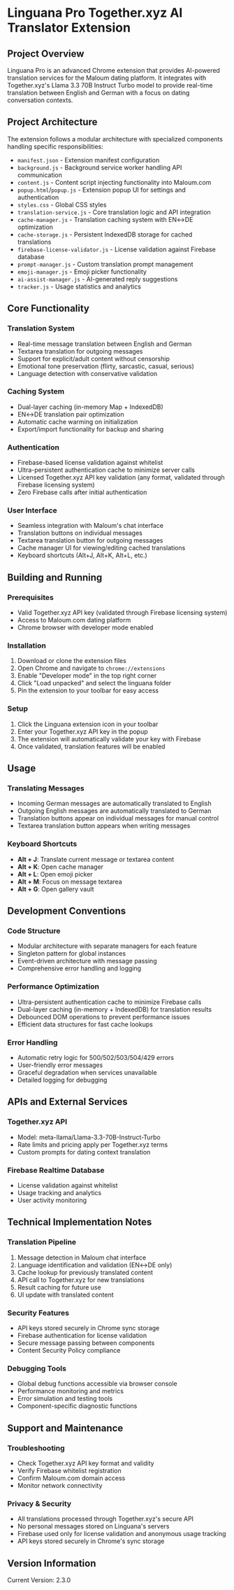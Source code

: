 # Linguana Pro Together.xyz AI Translator Extension

## Project Overview

Linguana Pro is an advanced Chrome extension that provides AI-powered translation services for the Maloum dating platform. It integrates with Together.xyz's Llama 3.3 70B Instruct Turbo model to provide real-time translation between English and German with a focus on dating conversation contexts.

## Project Architecture

The extension follows a modular architecture with specialized components handling specific responsibilities:

- `manifest.json` - Extension manifest configuration
- `background.js` - Background service worker handling API communication
- `content.js` - Content script injecting functionality into Maloum.com
- `popup.html`/`popup.js` - Extension popup UI for settings and authentication
- `styles.css` - Global CSS styles
- `translation-service.js` - Core translation logic and API integration
- `cache-manager.js` - Translation caching system with EN↔DE optimization
- `cache-storage.js` - Persistent IndexedDB storage for cached translations
- `firebase-license-validator.js` - License validation against Firebase database
- `prompt-manager.js` - Custom translation prompt management
- `emoji-manager.js` - Emoji picker functionality
- `ai-assist-manager.js` - AI-generated reply suggestions
- `tracker.js` - Usage statistics and analytics

## Core Functionality

### Translation System
- Real-time message translation between English and German
- Textarea translation for outgoing messages
- Support for explicit/adult content without censorship
- Emotional tone preservation (flirty, sarcastic, casual, serious)
- Language detection with conservative validation

### Caching System
- Dual-layer caching (in-memory Map + IndexedDB)
- EN↔DE translation pair optimization
- Automatic cache warming on initialization
- Export/import functionality for backup and sharing

### Authentication
- Firebase-based license validation against whitelist
- Ultra-persistent authentication cache to minimize server calls
- Licensed Together.xyz API key validation (any format, validated through Firebase licensing system)
- Zero Firebase calls after initial authentication

### User Interface
- Seamless integration with Maloum's chat interface
- Translation buttons on individual messages
- Textarea translation button for outgoing messages
- Cache manager UI for viewing/editing cached translations
- Keyboard shortcuts (Alt+J, Alt+K, Alt+L, etc.)

## Building and Running

### Prerequisites
- Valid Together.xyz API key (validated through Firebase licensing system)
- Access to Maloum.com dating platform
- Chrome browser with developer mode enabled

### Installation
1. Download or clone the extension files
2. Open Chrome and navigate to `chrome://extensions`
3. Enable "Developer mode" in the top right corner
4. Click "Load unpacked" and select the linguana folder
5. Pin the extension to your toolbar for easy access

### Setup
1. Click the Linguana extension icon in your toolbar
2. Enter your Together.xyz API key in the popup
3. The extension will automatically validate your key with Firebase
4. Once validated, translation features will be enabled

## Usage

### Translating Messages
- Incoming German messages are automatically translated to English
- Outgoing English messages are automatically translated to German
- Translation buttons appear on individual messages for manual control
- Textarea translation button appears when writing messages

### Keyboard Shortcuts
- **Alt + J**: Translate current message or textarea content
- **Alt + K**: Open cache manager
- **Alt + L**: Open emoji picker
- **Alt + M**: Focus on message textarea
- **Alt + G**: Open gallery vault

## Development Conventions

### Code Structure
- Modular architecture with separate managers for each feature
- Singleton pattern for global instances
- Event-driven architecture with message passing
- Comprehensive error handling and logging

### Performance Optimization
- Ultra-persistent authentication cache to minimize Firebase calls
- Dual-layer caching (in-memory + IndexedDB) for translation results
- Debounced DOM operations to prevent performance issues
- Efficient data structures for fast cache lookups

### Error Handling
- Automatic retry logic for 500/502/503/504/429 errors
- User-friendly error messages
- Graceful degradation when services unavailable
- Detailed logging for debugging

## APIs and External Services

### Together.xyz API
- Model: meta-llama/Llama-3.3-70B-Instruct-Turbo
- Rate limits and pricing apply per Together.xyz terms
- Custom prompts for dating context translation

### Firebase Realtime Database
- License validation against whitelist
- Usage tracking and analytics
- User activity monitoring

## Technical Implementation Notes

### Translation Pipeline
1. Message detection in Maloum chat interface
2. Language identification and validation (EN↔DE only)
3. Cache lookup for previously translated content
4. API call to Together.xyz for new translations
5. Result caching for future use
6. UI update with translated content

### Security Features
- API keys stored securely in Chrome sync storage
- Firebase authentication for license validation
- Secure message passing between components
- Content Security Policy compliance

### Debugging Tools
- Global debug functions accessible via browser console
- Performance monitoring and metrics
- Error simulation and testing tools
- Component-specific diagnostic functions

## Support and Maintenance

### Troubleshooting
- Check Together.xyz API key format and validity
- Verify Firebase whitelist registration
- Confirm Maloum.com domain access
- Monitor network connectivity

### Privacy & Security
- All translations processed through Together.xyz's secure API
- No personal messages stored on Linguana's servers
- Firebase used only for license validation and anonymous usage tracking
- API keys stored securely in Chrome's sync storage

## Version Information

Current Version: 2.3.0